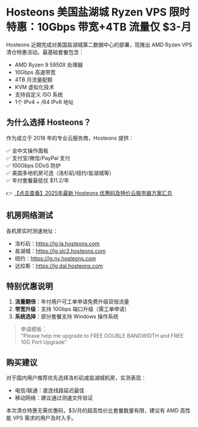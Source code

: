 # Hosteons 美国盐湖城 Ryzen VPS 限时特惠：10Gbps 带宽+4TB 流量仅 $3-月

Hosteons 近期完成对美国盐湖城第二数据中心的部署，现推出 AMD Ryzen VPS 清仓特惠活动。最基础套餐包含：

- AMD Ryzen 9 5950X 处理器
- 10Gbps 高速带宽
- 4TB 月流量配额
- KVM 虚拟化技术
- 支持自定义 ISO 系统
- 1个 IPv4 + /64 IPv6 地址

## 为什么选择 Hosteons？

作为成立于 2018 年的专业云服务商，Hosteons 提供：

✅ 全中文操作面板  
✅ 支付宝/微信/PayPal 支付  
✅ 100Gbps DDoS 防护  
✅ 美国多地机房可选（洛杉矶/纽约/盐湖城等）  
✅ 年付套餐最低仅 $11.2/年  

👉 [【点击查看】2025年最新 Hosteons 优惠码及特价云服务器方案汇总](https://bit.ly/hosteons)

## 机房网络测试

各机房实时测速地址：

- 洛杉矶：https://lg.la.hosteons.com
- 盐湖城：https://lg.slc2.hosteons.com  
- 纽约：https://lg.ny.hosteons.com
- 达拉斯：https://lg.dal.hosteons.com

## 特别优惠说明

1. **流量翻倍**：年付用户可工单申请免费升级双倍流量
2. **带宽升级**：支持 10Gbps 端口升级（需工单申请）
3. **系统选择**：部分套餐支持 Windows 操作系统

> 申请模板：  
> "Please help me upgrade to FREE DOUBLE BANDWIDTH and FREE 10G Port Upgrade"

## 购买建议

对于国内用户推荐优先选择洛杉矶或盐湖城机房，实测表现：

- 电信/联通：直连线路延迟最佳
- 移动网络：建议通过测速文件验证

本次清仓特惠无需优惠码，$3/月的超高性价比套餐数量有限，建议有 AMD 高性能 VPS 需求的用户及时入手。
